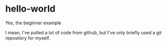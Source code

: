 # hello-world
Yes, the beginner example

I mean, I've pulled a lot of code from github,
but I've only briefly used a git repository for myself.
